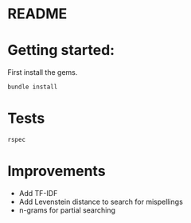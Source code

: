 # README

# Getting started:

First install the gems.

```bundle install```

# Tests

```rspec```

# Improvements

- Add TF-IDF
- Add Levenstein distance to search for mispellings
- n-grams for partial searching
